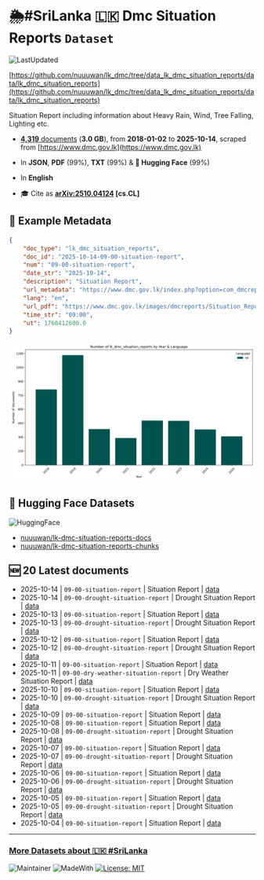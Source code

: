 # 🌦️#SriLanka 🇱🇰 Dmc Situation Reports `Dataset`

![LastUpdated](https://img.shields.io/badge/last_updated-2025--10--14_09:26:50-green)

[https://github.com/nuuuwan/lk_dmc/tree/data_lk_dmc_situation_reports/data/lk_dmc_situation_reports](https://github.com/nuuuwan/lk_dmc/tree/data_lk_dmc_situation_reports/data/lk_dmc_situation_reports)

Situation Report including information about Heavy Rain, Wind, Tree Falling, Lighting etc.

- [**4,319** documents](https://github.com/nuuuwan/lk_dmc/tree/data_lk_dmc_situation_reports/data/lk_dmc_situation_reports) (**3.0 GB**), from **2018-01-02** to **2025-10-14**, scraped from [https://www.dmc.gov.lk](https://www.dmc.gov.lk)

- In **JSON**, **PDF** (99%), **TXT** (99%) & **🤗 Hugging Face** (99%)

- In **English**

- 🎓 Cite as **[arXiv:2510.04124](https://arxiv.org/abs/2510.04124) [cs.CL]**

## 📝 Example Metadata

```json
{
    "doc_type": "lk_dmc_situation_reports",
    "doc_id": "2025-10-14-09-00-situation-report",
    "num": "09-00-situation-report",
    "date_str": "2025-10-14",
    "description": "Situation Report",
    "url_metadata": "https://www.dmc.gov.lk/index.php?option=com_dmcreports&view=reports&Itemid=273&report_type_id=1&lang=en&limitstart=0",
    "lang": "en",
    "url_pdf": "https://www.dmc.gov.lk/images/dmcreports/Situation_Report_on_2025__1760412710.pdf",
    "time_str": "09:00",
    "ut": 1760412600.0
}
```

![Chart](https://raw.githubusercontent.com/nuuuwan/lk_dmc/refs/heads/data_lk_dmc_situation_reports/data/lk_dmc_situation_reports/docs_by_year_and_lang.png)

## 🤗 Hugging Face Datasets

![HuggingFace](https://img.shields.io/badge/-HuggingFace-FDEE21?style=for-the-badge&logo=HuggingFace)

- [nuuuwan/lk-dmc-situation-reports-docs](https://huggingface.co/datasets/nuuuwan/lk-dmc-situation-reports-docs)
- [nuuuwan/lk-dmc-situation-reports-chunks](https://huggingface.co/datasets/nuuuwan/lk-dmc-situation-reports-chunks)

## 🆕 20 Latest documents

- 2025-10-14 | `09-00-situation-report` | Situation Report | [data](https://github.com/nuuuwan/lk_dmc/tree/data_lk_dmc_situation_reports/data/lk_dmc_situation_reports/2020s/2025/2025-10-14-09-00-situation-report)
- 2025-10-14 | `09-00-drought-situation-report` | Drought Situation Report | [data](https://github.com/nuuuwan/lk_dmc/tree/data_lk_dmc_situation_reports/data/lk_dmc_situation_reports/2020s/2025/2025-10-14-09-00-drought-situation-report)
- 2025-10-13 | `09-00-situation-report` | Situation Report | [data](https://github.com/nuuuwan/lk_dmc/tree/data_lk_dmc_situation_reports/data/lk_dmc_situation_reports/2020s/2025/2025-10-13-09-00-situation-report)
- 2025-10-13 | `09-00-drought-situation-report` | Drought Situation Report | [data](https://github.com/nuuuwan/lk_dmc/tree/data_lk_dmc_situation_reports/data/lk_dmc_situation_reports/2020s/2025/2025-10-13-09-00-drought-situation-report)
- 2025-10-12 | `09-00-situation-report` | Situation Report | [data](https://github.com/nuuuwan/lk_dmc/tree/data_lk_dmc_situation_reports/data/lk_dmc_situation_reports/2020s/2025/2025-10-12-09-00-situation-report)
- 2025-10-12 | `09-00-drought-situation-report` | Drought Situation Report | [data](https://github.com/nuuuwan/lk_dmc/tree/data_lk_dmc_situation_reports/data/lk_dmc_situation_reports/2020s/2025/2025-10-12-09-00-drought-situation-report)
- 2025-10-11 | `09-00-situation-report` | Situation Report | [data](https://github.com/nuuuwan/lk_dmc/tree/data_lk_dmc_situation_reports/data/lk_dmc_situation_reports/2020s/2025/2025-10-11-09-00-situation-report)
- 2025-10-11 | `09-00-dry-weather-situation-report` | Dry Weather Situation Report | [data](https://github.com/nuuuwan/lk_dmc/tree/data_lk_dmc_situation_reports/data/lk_dmc_situation_reports/2020s/2025/2025-10-11-09-00-dry-weather-situa-ebedd3be)
- 2025-10-10 | `09-00-situation-report` | Situation Report | [data](https://github.com/nuuuwan/lk_dmc/tree/data_lk_dmc_situation_reports/data/lk_dmc_situation_reports/2020s/2025/2025-10-10-09-00-situation-report)
- 2025-10-10 | `09-00-drought-situation-report` | Drought Situation Report | [data](https://github.com/nuuuwan/lk_dmc/tree/data_lk_dmc_situation_reports/data/lk_dmc_situation_reports/2020s/2025/2025-10-10-09-00-drought-situation-report)
- 2025-10-09 | `09-00-situation-report` | Situation Report | [data](https://github.com/nuuuwan/lk_dmc/tree/data_lk_dmc_situation_reports/data/lk_dmc_situation_reports/2020s/2025/2025-10-09-09-00-situation-report)
- 2025-10-08 | `09-00-situation-report` | Situation Report | [data](https://github.com/nuuuwan/lk_dmc/tree/data_lk_dmc_situation_reports/data/lk_dmc_situation_reports/2020s/2025/2025-10-08-09-00-situation-report)
- 2025-10-08 | `09-00-drought-situation-report` | Drought Situation Report | [data](https://github.com/nuuuwan/lk_dmc/tree/data_lk_dmc_situation_reports/data/lk_dmc_situation_reports/2020s/2025/2025-10-08-09-00-drought-situation-report)
- 2025-10-07 | `09-00-situation-report` | Situation Report | [data](https://github.com/nuuuwan/lk_dmc/tree/data_lk_dmc_situation_reports/data/lk_dmc_situation_reports/2020s/2025/2025-10-07-09-00-situation-report)
- 2025-10-07 | `09-00-drought-situation-report` | Drought Situation Report | [data](https://github.com/nuuuwan/lk_dmc/tree/data_lk_dmc_situation_reports/data/lk_dmc_situation_reports/2020s/2025/2025-10-07-09-00-drought-situation-report)
- 2025-10-06 | `09-00-situation-report` | Situation Report | [data](https://github.com/nuuuwan/lk_dmc/tree/data_lk_dmc_situation_reports/data/lk_dmc_situation_reports/2020s/2025/2025-10-06-09-00-situation-report)
- 2025-10-06 | `09-00-drought-situation-report` | Drought Situation Report | [data](https://github.com/nuuuwan/lk_dmc/tree/data_lk_dmc_situation_reports/data/lk_dmc_situation_reports/2020s/2025/2025-10-06-09-00-drought-situation-report)
- 2025-10-05 | `09-00-situation-report` | Situation Report | [data](https://github.com/nuuuwan/lk_dmc/tree/data_lk_dmc_situation_reports/data/lk_dmc_situation_reports/2020s/2025/2025-10-05-09-00-situation-report)
- 2025-10-05 | `09-00-drought-situation-report` | Drought Situation Report | [data](https://github.com/nuuuwan/lk_dmc/tree/data_lk_dmc_situation_reports/data/lk_dmc_situation_reports/2020s/2025/2025-10-05-09-00-drought-situation-report)
- 2025-10-04 | `09-00-situation-report` | Situation Report | [data](https://github.com/nuuuwan/lk_dmc/tree/data_lk_dmc_situation_reports/data/lk_dmc_situation_reports/2020s/2025/2025-10-04-09-00-situation-report)

---

### [More Datasets about 🇱🇰 #SriLanka](https://github.com/nuuuwan/lk_datasets)

![Maintainer](https://img.shields.io/badge/maintainer-nuuuwan-red)
![MadeWith](https://img.shields.io/badge/made_with-python-blue)
[![License: MIT](https://img.shields.io/badge/License-MIT-yellow.svg)](https://opensource.org/licenses/MIT)

